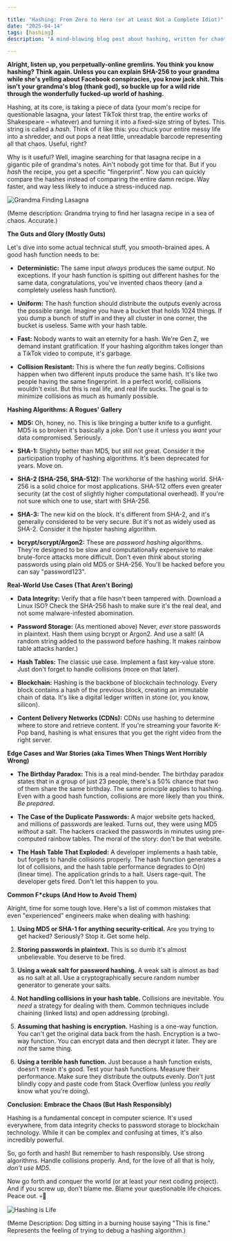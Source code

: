 ```yaml
---

title: "Hashing: From Zero to Hero (or at Least Not a Complete Idiot)"
date: "2025-04-14"
tags: [hashing]
description: "A mind-blowing blog post about hashing, written for chaotic Gen Z engineers who probably skimmed their data structures class."

---
```


**Alright, listen up, you perpetually-online gremlins. You think you know hashing? Think again. Unless you can explain SHA-256 to your grandma while she's yelling about Facebook conspiracies, you know jack shit. This isn't your grandma's blog (thank god), so buckle up for a wild ride through the wonderfully fucked-up world of hashing.**

Hashing, at its core, is taking a piece of data (your mom's recipe for questionable lasagna, your latest TikTok thirst trap, the entire works of Shakespeare – whatever) and turning it into a fixed-size string of bytes. This string is called a *hash*. Think of it like this: you chuck your entire messy life into a shredder, and out pops a neat little, unreadable barcode representing all that chaos. Useful, right?

Why is it useful? Well, imagine searching for that lasagna recipe in a gigantic pile of grandma's notes. Ain't nobody got time for that. But if you *hash* the recipe, you get a specific "fingerprint". Now you can quickly compare the hashes instead of comparing the entire damn recipe. Way faster, and way less likely to induce a stress-induced nap.

![Grandma Finding Lasagna](https://i.kym-cdn.com/photos/images/newsfeed/001/470/388/e22.jpg)

(Meme description: Grandma trying to find her lasagna recipe in a sea of chaos. Accurate.)

**The Guts and Glory (Mostly Guts)**

Let's dive into some actual technical stuff, you smooth-brained apes. A good hash function needs to be:

*   **Deterministic:** The same input *always* produces the same output. No exceptions. If your hash function is spitting out different hashes for the same data, congratulations, you've invented chaos theory (and a completely useless hash function).

*   **Uniform:** The hash function should distribute the outputs evenly across the possible range. Imagine you have a bucket that holds 1024 things. If you dump a bunch of stuff in and they all cluster in one corner, the bucket is useless. Same with your hash table.

*   **Fast:** Nobody wants to wait an eternity for a hash. We're Gen Z, we demand instant gratification. If your hashing algorithm takes longer than a TikTok video to compute, it's garbage.

*   **Collision Resistant:** This is where the fun *really* begins. Collisions happen when two different inputs produce the same hash. It's like two people having the same fingerprint. In a perfect world, collisions wouldn't exist. But this is real life, and real life sucks. The goal is to minimize collisions as much as humanly possible.

**Hashing Algorithms: A Rogues' Gallery**

*   **MD5:** Oh, honey, no. This is like bringing a butter knife to a gunfight. MD5 is so broken it's basically a joke. Don't use it unless you *want* your data compromised. Seriously.

*   **SHA-1:** Slightly better than MD5, but still not great. Consider it the participation trophy of hashing algorithms. It's been deprecated for years. Move on.

*   **SHA-2 (SHA-256, SHA-512):** The workhorse of the hashing world. SHA-256 is a solid choice for most applications. SHA-512 offers even greater security (at the cost of slightly higher computational overhead). If you're not sure which one to use, start with SHA-256.

*   **SHA-3:** The new kid on the block. It's different from SHA-2, and it's generally considered to be very secure. But it's not as widely used as SHA-2. Consider it the hipster hashing algorithm.

*   **bcrypt/scrypt/Argon2:** These are *password hashing* algorithms. They're designed to be slow and computationally expensive to make brute-force attacks more difficult. Don't even *think* about storing passwords using plain old MD5 or SHA-256. You'll be hacked before you can say "password123".

**Real-World Use Cases (That Aren't Boring)**

*   **Data Integrity:** Verify that a file hasn't been tampered with. Download a Linux ISO? Check the SHA-256 hash to make sure it's the real deal, and not some malware-infested abomination.

*   **Password Storage:** (As mentioned above) Never, *ever* store passwords in plaintext. Hash them using bcrypt or Argon2. And use a salt! (A random string added to the password before hashing. It makes rainbow table attacks harder.)

*   **Hash Tables:** The classic use case. Implement a fast key-value store. Just don't forget to handle collisions (more on that later).

*   **Blockchain:** Hashing is the backbone of blockchain technology. Every block contains a hash of the previous block, creating an immutable chain of data. It's like a digital ledger written in stone (or, you know, silicon).

*   **Content Delivery Networks (CDNs):** CDNs use hashing to determine where to store and retrieve content. If you're streaming your favorite K-Pop band, hashing is what ensures that you get the right video from the right server.

**Edge Cases and War Stories (aka Times When Things Went Horribly Wrong)**

*   **The Birthday Paradox:** This is a real mind-bender. The birthday paradox states that in a group of just 23 people, there's a 50% chance that two of them share the same birthday. The same principle applies to hashing. Even with a good hash function, collisions are more likely than you think. *Be prepared*.

*   **The Case of the Duplicate Passwords:** A major website gets hacked, and millions of passwords are leaked. Turns out, they were using MD5 *without* a salt. The hackers cracked the passwords in minutes using pre-computed rainbow tables. The moral of the story: don't be that website.

*   **The Hash Table That Exploded:** A developer implements a hash table, but forgets to handle collisions properly. The hash function generates a lot of collisions, and the hash table performance degrades to O(n) (linear time). The application grinds to a halt. Users rage-quit. The developer gets fired. Don't let this happen to you.

**Common F\*ckups (And How to Avoid Them)**

Alright, time for some tough love. Here's a list of common mistakes that even "experienced" engineers make when dealing with hashing:

1.  **Using MD5 or SHA-1 for anything security-critical.** Are you trying to get hacked? Seriously? Stop it. Get some help.

2.  **Storing passwords in plaintext.** This is so dumb it's almost unbelievable. You deserve to be fired.

3.  **Using a weak salt for password hashing.** A weak salt is almost as bad as no salt at all. Use a cryptographically secure random number generator to generate your salts.

4.  **Not handling collisions in your hash table.** Collisions are inevitable. You *need* a strategy for dealing with them. Common techniques include chaining (linked lists) and open addressing (probing).

5.  **Assuming that hashing is encryption.** Hashing is a one-way function. You can't get the original data back from the hash. Encryption is a two-way function. You can encrypt data and then decrypt it later. They are *not* the same thing.

6. **Using a terrible hash function.** Just because a hash function exists, doesn't mean it's good. Test your hash functions. Measure their performance. Make sure they distribute the outputs evenly. Don't just blindly copy and paste code from Stack Overflow (unless you *really* know what you're doing).

**Conclusion: Embrace the Chaos (But Hash Responsibly)**

Hashing is a fundamental concept in computer science. It's used everywhere, from data integrity checks to password storage to blockchain technology. While it can be complex and confusing at times, it's also incredibly powerful.

So, go forth and hash! But remember to hash responsibly. Use strong algorithms. Handle collisions properly. And, for the love of all that is holy, *don't use MD5*.

Now go forth and conquer the world (or at least your next coding project). And if you screw up, don't blame me. Blame your questionable life choices. Peace out. 💀🙏

![Hashing is Life](https://imgflip.com/s/meme/This-Is-Fine.jpg)

(Meme Description: Dog sitting in a burning house saying "This is fine." Represents the feeling of trying to debug a hashing algorithm.)
